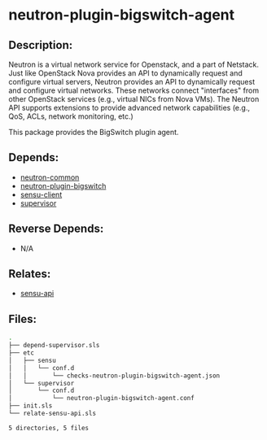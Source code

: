 # neutron-plugin-bigswitch-agent

## Description:

Neutron is a virtual network service for Openstack, and a part of Netstack. Just like OpenStack Nova provides an API to dynamically request and configure virtual servers, Neutron provides an API to dynamically request and configure virtual networks. These networks connect "interfaces" from other OpenStack services (e.g., virtual NICs from Nova VMs). The Neutron API supports extensions to provide advanced network capabilities (e.g., QoS, ACLs, network monitoring, etc.)

This package provides the BigSwitch plugin agent.

## Depends:

  -  [neutron-common](/salt/neutron-common)
  -  [neutron-plugin-bigswitch](/salt/neutron-plugin-bigswitch)
  -  [sensu-client](/salt/sensu-client)
  -  [supervisor](/salt/supervisor)

## Reverse Depends:

  -  N/A

## Relates:

  -  [sensu-api](/salt/sensu-api)

## Files:

```bash
.
├── depend-supervisor.sls
├── etc
│   ├── sensu
│   │   └── conf.d
│   │       └── checks-neutron-plugin-bigswitch-agent.json
│   └── supervisor
│       └── conf.d
│           └── neutron-plugin-bigswitch-agent.conf
├── init.sls
└── relate-sensu-api.sls

5 directories, 5 files
```
